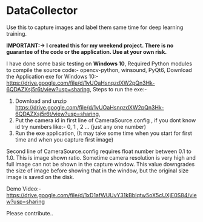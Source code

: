 # DataCollector
Use this to capture images and label them same time for deep learning training.

**IMPORTANT:-> **I created this for my weekend project. There is no guarantee of the code or the application. Use at your own risk.****

I have done some basic testing on **Windows 10**,
Required Python modules to compile the source code:- opencv-python, winsound, PyQt6,
Download the Application exe for Windows 10:- https://drive.google.com/file/d/1vUOaHsnqzdXW2pQn3Hk-6QDAZXsj5r6t/view?usp=sharing,
Steps to run the exe:-
1. Download and unzip https://drive.google.com/file/d/1vUOaHsnqzdXW2pQn3Hk-6QDAZXsj5r6t/view?usp=sharing, 
2. Put the camera id in first line of CameraSource.config , if you dont know id try numbers like:- 0, 1 , 2 ... (just any one number)
3. Run the exe application, (It may take some time when you start for first time and when you capture first image)

Second line of CameraSource.config requires float number between 0.1 to 1.0. This is image shown ratio. Sometime camera resolution is very high and full image can not be shown in the capture window. This value downgrades the size of image before showing that in the window, but the original size image is saved on the disk.

Demo Video:- https://drive.google.com/file/d/1xD1afWUUvY31kBbIqtw5oX5cUXjE0S84/view?usp=sharing


Please contribute..


